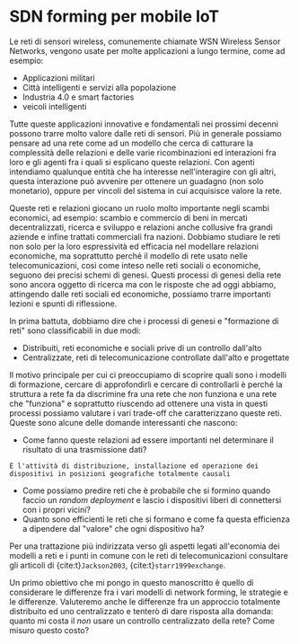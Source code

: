 # SDN forming per mobile IoT

Le reti di sensori wireless, comunemente chiamate WSN Wireless Sensor Networks, vengono usate per molte applicazioni a
lungo termine, come ad esempio:
* Applicazioni militari
* Città intelligenti e servizi alla popolazione
* Industria 4.0 e smart factories
* veicoli intelligenti

Tutte queste applicazioni innovative e fondamentali nei prossimi decenni possono trarre molto valore dalle reti di 
sensori. Più in generale possiamo pensare ad una rete come ad un modello che cerca di catturare la complessità delle 
relazioni e delle varie ricombinazioni ed interazioni fra loro e gli agenti fra i quali si esplicano queste relazioni.
Con agenti intendiamo qualunque entità che ha interesse nell'interagire con gli altri, questa interazione può avvenire
per ottenere un guadagno (non solo monetario), oppure per vincoli del sistema in cui acquisisce valore la rete.

Queste reti e relazioni giocano un ruolo molto importante negli scambi economici, ad esempio: scambio e commercio di beni
in mercati decentralizzati, ricerca e sviluppo e relazioni anche collusive fra grandi aziende e infine trattati commerciali
fra nazioni. Dobbiamo studiare le reti non solo per la loro espressività ed efficacia nel modellare relazioni economiche,
ma soprattutto perché il modello di rete usato nelle telecomunicazioni, così come inteso nelle reti sociali o economiche,
seguono dei precisi schemi di genesi. Questi processi di genesi della rete sono ancora oggetto di ricerca ma con le
risposte che ad oggi abbiamo, attingendo dalle reti sociali ed economiche, possiamo trarre importanti lezioni e spunti
di riflessione. 

In prima battuta, dobbiamo dire che i processi di genesi e "formazione di reti" sono classificabili in due modi:
* Distribuiti, reti economiche e sociali prive di un controllo dall'alto
* Centralizzate, reti di telecomunicazione controllate dall'alto e progettate

Il motivo principale per cui ci preoccupiamo di scoprire quali sono i modelli di formazione, cercare di approfondirli e
cercare di controllarli è perché la struttura a rete fa da discrimine fra una rete che non funziona e una rete che 
"funziona" e soprattutto riuscendo ad ottenere una vista in questi processi possiamo valutare i vari trade-off che 
caratterizzano queste reti. Queste sono alcune delle domande interessanti che nascono:
* Come fanno queste relazioni ad essere importanti nel determinare il risultato di una trasmissione dati?
```{margin} Random deployment
È l'attività di distribuzione, installazione ed operazione dei dispositivi in posizioni geografiche totalmente causali 
```
* Come possiamo predire reti che è probabile che si formino quando faccio un *random deployment* e lascio i dispositivi 
liberi di connettersi con i propri vicini?
* Quanto sono efficienti le reti che si formano e come fa questa efficienza a dipendere dal "valore" che ogni dispositivo
ha?

Per una trattazione più indirizzata verso gli aspetti legati all'economia dei modelli a reti e i punti in comune con le 
reti di telecomunicazioni consultare gli articoli di {cite:t}`Jackson2003`, {cite:t}`starr1999exchange`.

Un primo obiettivo che mi pongo in questo manoscritto è quello di considerare le differenze fra i vari modelli di network
forming, le strategie e le differenze. Valuteremo anche le differenze fra un approccio totalmente distribuito ed uno 
centralizzato e tenterò di dare risposta alla domanda: quanto mi costa il *non* usare un controllo centralizzato della 
rete? Come misuro questo costo?